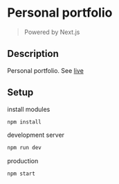 # Personal portfolio

> Powered by Next.js

## Description

Personal portfolio. See [live](https://www.martosjose.com)

## Setup

install modules

```sh
npm install
```

development server

```sh
npm run dev
```

production

```sh
npm start
```
